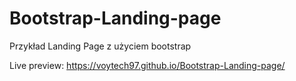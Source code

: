 # Bootstrap-Landing-page
Przykład Landing Page z użyciem bootstrap

Live preview: https://voytech97.github.io/Bootstrap-Landing-page/
